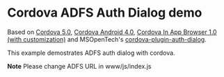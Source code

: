 Cordova ADFS Auth Dialog demo
=============================
Based on [Cordova 5.0](https://github.com/apache/cordova-lib/releases/tag/5.0.0), [Cordova Android 4.0](https://github.com/apache/cordova-android/releases/tag/4.0.0), [Cordova In App Browser 1.0 (with customization)](https://github.com/adrianchia/cordova-plugin-inappbrowser) and MSOpenTech's [cordova-plugin-auth-dialog](https://github.com/msopentech/cordova-plugin-auth-dialog).

This example demostrates ADFS auth dialog with cordova. 

**Note** Please change ADFS URL in www/js/index.js
